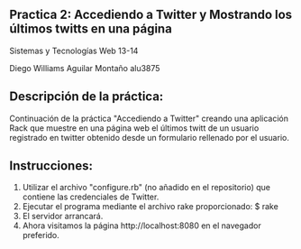 Practica 2: Accediendo a Twitter y Mostrando los últimos twitts en una página
-----------------------------------------------------------------------------
Sistemas y Tecnologías Web 13-14


Diego Williams Aguilar Montaño
alu3875

Descripción de la práctica:
---------------------------
Continuación de la práctica "Accediendo a Twitter" creando una aplicación Rack que muestre en una página web el últimos twitt de un usuario registrado en twitter obtenido desde un formulario rellenado por el usuario.

Instrucciones:
--------------
1. Utilizar el archivo "configure.rb" (no añadido en el repositorio) que contiene las credenciales de Twitter.
2. Ejecutar el programa mediante el archivo rake proporcionado: $ rake
3. El servidor arrancará.
4. Ahora visitamos la página http://localhost:8080 en el navegador preferido.
